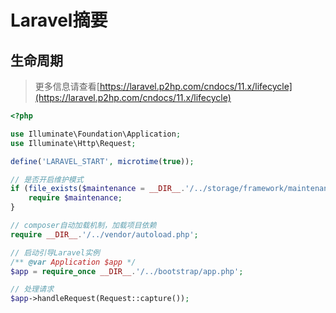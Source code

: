 # Laravel摘要

## 生命周期

> 更多信息请查看[https://laravel.p2hp.com/cndocs/11.x/lifecycle](https://laravel.p2hp.com/cndocs/11.x/lifecycle)

```php
<?php

use Illuminate\Foundation\Application;
use Illuminate\Http\Request;

define('LARAVEL_START', microtime(true));

// 是否开启维护模式
if (file_exists($maintenance = __DIR__.'/../storage/framework/maintenance.php')) {
    require $maintenance;
}

// composer自动加载机制，加载项目依赖
require __DIR__.'/../vendor/autoload.php';

// 启动引导Laravel实例
/** @var Application $app */
$app = require_once __DIR__.'/../bootstrap/app.php';

// 处理请求
$app->handleRequest(Request::capture());
```